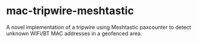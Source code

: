 # mac-tripwire-meshtastic
A novel implementation of a tripwire using Meshtastic paxcounter to detect unknown WIFi/BT MAC addresses in a geofenced area.
